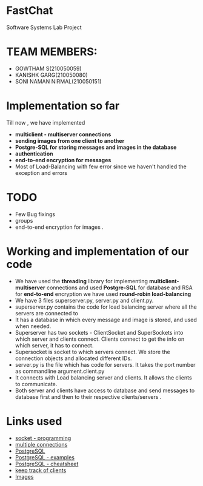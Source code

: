 # FastChat
Software Systems Lab Project

# TEAM MEMBERS:

* GOWTHAM S(210050059)
* KANISHK GARG(210050080)
* SONI NAMAN NIRMAL(210050151)

# Implementation so far
Till now , we have implemented 
* **multiclient - multiserver connections** 
* **sending images from one client to another** 
* **Postgre-SQL for storing messages and images in the database**
* **authentication**
* **end-to-end encryption for messages**
* Most of Load-Balancing with few error since we haven't handled the exception and errors

# TODO 

* Few Bug fixings
* groups 
* end-to-end encryption for images .

# Working and implementation of our code

* We have used the **threading** library for implementing **multiclient-multiserver** connections and used **Postgre-SQL** for 
database and RSA for **end-to-end** encryption we have used **round-robin load-balancing** 
* We have 3 files superserver.py, server.py and client.py. 
* superserver.py contains the code for load balancing server where all the servers are connected to 
* It has a database in which every message and image is stored, and used when needed.
* Superserver has two sockets - ClientSocket and SuperSockets into which server and clients connect. Clients connect to get the info on which server, it has to connect.
* Supersocket is socket to which servers connect. We store the connection objects and allocated different IDs.
* server.py is the file which has code for servers. It takes the port number as commandline argument.client.py
* It connects with Load balancing server and clients. It allows the clients to communicate. 
* Both server and clients have access to database and send messages to database first and then to their respective clients/servers .


# Links used

* [socket - programming](https://www.geeksforgeeks.org/python-program-that-sends-and-recieves-message-from-client/)
* [multiple connections](https://realpython.com/python-sockets/#handling-multiple-connections)
* [PostgreSQL](https://www.cherryservers.com/blog/how-to-install-and-setup-postgresql-server-on-ubuntu-20-04)
* [PostgreSQL - examples](https://www.geeksforgeeks.org/python-postgresql-select-data/)
* [PostgreSQL - cheatsheet](https://www.postgresqltutorial.com/postgresql-cheat-sheet/)
* [keep track of clients](https://stackoverflow.com/questions/10605083/python-asyncore-keep-track-of-clients)
* [Images](https://stackoverflow.com/questions/42458475/sending-image-over-sockets-only-in-python-image-can-not-be-open)

